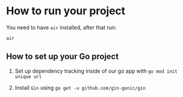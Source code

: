 # How to run your project

You need to have `air` installed, after that run:

```
air
```

## How to set up your Go project

1. Set up dependency tracking inside of our go app with `go mod init unique url`

2. Install `Gin` using `go get -u github.com/gin-gonic/gin`
